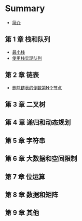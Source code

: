 # Summary

* [简介](README.md)

## 第 1 章 栈和队列

- [最小栈](stack_queue/minstack.md)
- [使用栈实现队列](stack_queue/stack_queue.md)

## 第 2 章 链表

- [删除链表的倒数第N个节点](linked/remove-nth-node-from-end-of-list.md)

## 第 3 章 二叉树

## 第 4 章 递归和动态规划

## 第 5 章 字符串

## 第 6 章 大数据和空间限制

## 第 7 章 位运算

## 第 8 章 数据和矩阵

## 第 9 章 其他

